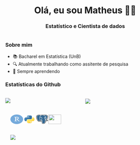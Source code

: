  #
<div>
  <h1 align="center">Olá, eu sou Matheus  🤙🤙 </h1>
  <h3 align="center">Estatístico e Cientista de dados</h3>
</div>


  
  #
<h3>Sobre mim</h3>
 
  
 - 📚 Bacharel em Estatística (UnB)
 - 🔍 Atualmente trabalhando como assitente de pesquisa
 - 📖 Sempre aprendendo
  


<h3>Estatísticas do Github</h3>
<br> 

<div align = "center">
<a href="https://github.com/braga0m/github-readme-stats">
<img height= "150em" align="left" src="https://github-readme-stats.vercel.app/api?username=braga0m&show_icons=true&theme=dark"/>
<img height= "150em" align="center" src="https://github-readme-stats.vercel.app/api/top-langs/?username=braga0m&hide_progress=true&theme=dark&layout=compact&langs_count=8&card_width=320"/>  

<br>
<br>

<div style="display: inline_block"><br>
  <img align="left" height="30" width="40" src="https://github.com/devicons/devicon/blob/master/icons/rstudio/rstudio-original.svg">
  <img align="left" height="30" width="40" src="https://raw.githubusercontent.com/devicons/devicon/master/icons/python/python-original.svg">
  <img align="left" height="30" width="40" src="https://raw.githubusercontent.com/devicons/devicon/master/icons/postgresql/postgresql-original.svg">
  <img align="left" height="30" width="40" src="https://user-images.githubusercontent.com/80979270/153773073-71528f49-e417-4050-aa81-4f242df691f6.png">
</div>  
</div>  

<br>
<br>

  ##
<div> 
  <a href="https://www.linkedin.com/in/mbragam/" target="_blank"><img src="https://img.shields.io/badge/-LinkedIn-%230077B5?style=for-the-badge&logo=linkedin&logoColor=white" target="_blank"></a> 
</div>



